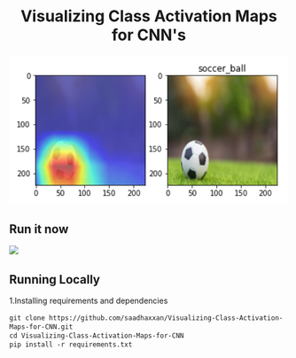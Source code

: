 <h1 align="center">Visualizing Class Activation Maps for CNN's</h1>
<a href="#">
  <div align="center">
    <img src="screenshot.png" width='700'/>
  </div>
</a> 

## Run it now

<a href="https://colab.research.google.com/drive/16CpcQR8YaGa4MtryfDsVEQqAFJFKcxKa" target="_parent">
    <img src="https://colab.research.google.com/assets/colab-badge.svg"/>
</a>

## Running Locally
1.Installing requirements and dependencies
```
git clone https://github.com/saadhaxxan/Visualizing-Class-Activation-Maps-for-CNN.git
cd Visualizing-Class-Activation-Maps-for-CNN
pip install -r requirements.txt
```


